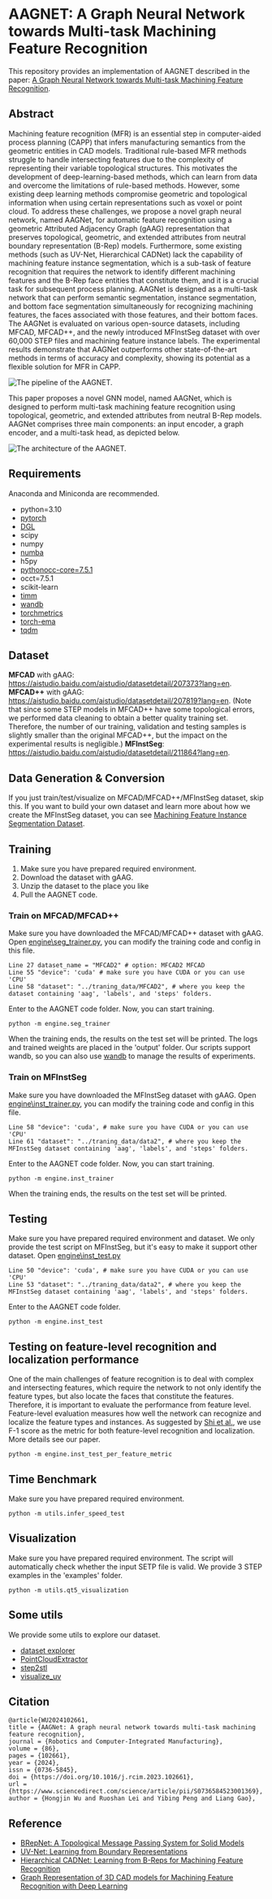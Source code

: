 # AAGNET: A Graph Neural Network towards Multi-task Machining Feature Recognition

This repository provides an implementation of AAGNET described in the paper: [A Graph Neural Network towards Multi-task Machining Feature Recognition](https://doi.org/10.1016/j.rcim.2023.102661).

## Abstract
Machining feature recognition (MFR) is an essential step in computer-aided process planning (CAPP) that infers manufacturing semantics from the geometric entities in CAD models. Traditional rule-based MFR methods struggle to handle intersecting features due to the complexity of representing their variable topological structures. This motivates the development of deep-learning-based methods, which can learn from data and overcome the limitations of rule-based methods. However, some existing deep learning methods compromise geometric and topological information when using certain representations such as voxel or point cloud. To address these challenges, we propose a novel graph neural network, named AAGNet, for automatic feature recognition using a geometric Attributed Adjacency Graph (gAAG) representation that preserves topological, geometric, and extended attributes from neutral boundary representation (B-Rep) models. Furthermore, some existing methods (such as UV-Net, Hierarchical CADNet) lack the capability of machining feature instance segmentation, which is a sub-task of feature recognition that requires the network to identify different machining features and the B-Rep face entities that constitute them, and it is a crucial task for subsequent process planning. AAGNet is designed as a multi-task network that can perform semantic segmentation, instance segmentation, and bottom face segmentation simultaneously for recognizing machining features, the faces associated with those features, and their bottom faces. The AAGNet is evaluated on various open-source datasets, including MFCAD, MFCAD++, and the newly introduced MFInstSeg dataset with over 60,000 STEP files and machining feature instance labels. The experimental results demonstrate that AAGNet outperforms other state-of-the-art methods in terms of accuracy and complexity, showing its potential as a flexible solution for MFR in CAPP.

![The pipeline of the AAGNET.](docs/imgs/framework.png)

This paper proposes a novel GNN model, named AAGNet, which is designed to perform multi-task machining feature recognition using topological, geometric, and extended attributes from neutral B-Rep models. AAGNet comprises three main components: an input encoder, a graph encoder, and a multi-task head, as depicted below. 

![The architecture of the AAGNET.](docs/imgs/AAGNet.png)

## Requirements
Anaconda and Miniconda are recommended.

- python=3.10
- [pytorch](https://pytorch.org/get-started/locally/)
- [DGL](https://docs.dgl.ai/)
- scipy
- numpy
- [numba](https://numba.pydata.org/numba-doc/latest/user/installing.html)
- h5py
- [pythonocc-core=7.5.1](https://github.com/tpaviot/pythonocc-core)
- occt=7.5.1
- scikit-learn
- [timm](https://github.com/huggingface/pytorch-image-models)
- [wandb](https://github.com/wandb/wandb)
- [torchmetrics](https://github.com/Lightning-AI/torchmetrics)
- [torch-ema](https://github.com/fadel/pytorch_ema)
- [tqdm](https://github.com/tqdm/tqdm)

## Dataset
**MFCAD** with gAAG: https://aistudio.baidu.com/aistudio/datasetdetail/207373?lang=en.
**MFCAD++** with gAAG: https://aistudio.baidu.com/aistudio/datasetdetail/207819?lang=en. (Note that since some STEP models in MFCAD++ have some topological errors, we performed data cleaning to obtain a better quality training set. Therefore, the number of our training, validation and testing samples is slightly smaller than the original MFCAD++, but the impact on the experimental results is negligible.)
**MFInstSeg**: https://aistudio.baidu.com/aistudio/datasetdetail/211864?lang=en.

## Data Generation & Conversion
If you just train/test/visualize on MFCAD/MFCAD++/MFInstSeg dataset, skip this.
If you want to build your own dataset and learn more about how we create the MFInstSeg dataset, you can see [Machining Feature Instance Segmentation Dataset](dataset\readme.md).

## Training
1. Make sure you have prepared required environment.
2. Download the dataset with gAAG.
3. Unzip the dataset to the place you like
4. Pull the AAGNET code.

### Train on MFCAD/MFCAD++
Make sure you have downloaded the MFCAD/MFCAD++ dataset with gAAG.
Open [engine\seg_trainer.py](engine\seg_trainer.py), you can modify the training code and config in this file. 
```
Line 27 dataset_name = "MFCAD2" # option: MFCAD2 MFCAD
Line 55 "device": 'cuda' # make sure you have CUDA or you can use 'CPU'
Line 58 "dataset": "../traning_data/MFCAD2", # where you keep the dataset containing 'aag', 'labels', and 'steps' folders.
```
Enter to the AAGNET code folder. Now, you can start training.
```
python -m engine.seg_trainer
```
When the training ends, the results on the test set will be printed.
The logs and trained weights are placed in the 'output' folder. Our scripts support wandb, so you can also use [wandb](https://github.com/wandb/wandb) to manage the results of experiments.

### Train on MFInstSeg
Make sure you have downloaded the MFInstSeg dataset with gAAG.
Open [engine\inst_trainer.py](engine\inst_trainer.py), you can modify the training code and config in this file. 
```
Line 58 "device": 'cuda', # make sure you have CUDA or you can use 'CPU'
Line 61 "dataset": "../traning_data/data2", # where you keep the MFInstSeg dataset containing 'aag', 'labels', and 'steps' folders.
```
Enter to the AAGNET code folder. Now, you can start training.
```
python -m engine.inst_trainer
```
When the training ends, the results on the test set will be printed.

## Testing
Make sure you have prepared required environment and dataset. We only provide the test script on MFInstSeg, but it's easy to make it support other dataset.
Open [engine\inst_test.py](engine\inst_test.py)
```
Line 50 "device": 'cuda', # make sure you have CUDA or you can use 'CPU'
Line 53 "dataset": "../traning_data/data2", # where you keep the MFInstSeg dataset containing 'aag', 'labels', and 'steps' folders.
```
Enter to the AAGNET code folder.
```
python -m engine.inst_test
```
## Testing on feature-level recognition and localization performance
One of the main challenges of feature recognition is to deal with complex and intersecting features, which require the network to not only identify the feature types, but also locate the faces that constitute the features. Therefore, it is important to evaluate the performance from feature level. Feature-level evaluation measures how well the network can recognize and localize the feature types and instances.
As suggested by [Shi et al.](https://ieeexplore.ieee.org/document/9222288/), we use F-1 score as the metric for both feature-level recognition and localization. More details see our paper.
```
python -m engine.inst_test_per_feature_metric
```

## Time Benchmark
Make sure you have prepared required environment.
```
python -m utils.infer_speed_test
```

## Visualization
Make sure you have prepared required environment. The script will automatically check whether the input SETP file is valid. We provide 3  STEP examples in the 'examples' folder.
```
python -m utils.qt5_visualization
```

## Some utils
We provide some utils to explore our dataset.
- [dataset explorer](utils\dataset_explorer.py)
- [PointCloudExtractor](utils\PointCloudExtractor.py)
- [step2stl](utils\step2stl.py)
- [visualize_uv](utils\visualize_uv.py)

## Citation
```
@article{WU2024102661,
title = {AAGNet: A graph neural network towards multi-task machining feature recognition},
journal = {Robotics and Computer-Integrated Manufacturing},
volume = {86},
pages = {102661},
year = {2024},
issn = {0736-5845},
doi = {https://doi.org/10.1016/j.rcim.2023.102661},
url = {https://www.sciencedirect.com/science/article/pii/S0736584523001369},
author = {Hongjin Wu and Ruoshan Lei and Yibing Peng and Liang Gao},
```

## Reference
- [BRepNet: A Topological Message Passing System for Solid Models](https://github.com/AutodeskAILab/BRepNet/)
- [UV-Net: Learning from Boundary Representations](https://github.com/AutodeskAILab/UV-Net)
- [Hierarchical CADNet: Learning from B-Reps for Machining Feature Recognition](https://gitlab.com/qub_femg/machine-learning/hierarchical-cadnet)
- [Graph Representation of 3D CAD models for Machining Feature Recognition with Deep Learning](https://gitlab.com/qub_femg/machine-learning/cadnet)
